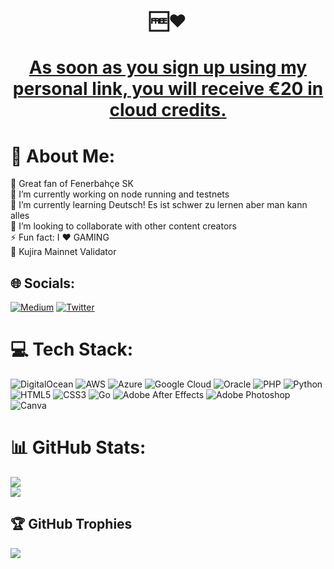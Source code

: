 # <p align="center"> 🆓❤️ </p>
# <p align="center"> [As soon as you sign up using my personal link, you will receive €⁠20 in cloud credits.](https://hetzner.cloud/?ref=JuTz7XhE0hpU) </p>

# 💫 About Me:
🎉 Great fan of Fenerbahçe SK<br>🔭 I’m currently working on node running and testnets<br>🌱 I’m currently learning Deutsch! Es ist schwer zu lernen aber man kann alles<br>👯 I’m looking to collaborate with other content creators<br>⚡ Fun fact: I ❤️ GAMING<br>💬 Kujira Mainnet Validator


## 🌐 Socials:
[![Medium](https://img.shields.io/badge/Medium-12100E?logo=medium&logoColor=white)](https://medium.com/@neuweltgeld) [![Twitter](https://img.shields.io/badge/Twitter-%231DA1F2.svg?logo=Twitter&logoColor=white)](https://twitter.com/neuweltgeld) 


# 💻 Tech Stack:
![DigitalOcean](https://img.shields.io/badge/DigitalOcean-%230167ff.svg?style=for-the-badge&logo=digitalOcean&logoColor=white) ![AWS](https://img.shields.io/badge/AWS-%23FF9900.svg?style=for-the-badge&logo=amazon-aws&logoColor=white) ![Azure](https://img.shields.io/badge/azure-%230072C6.svg?style=for-the-badge&logo=azure-devops&logoColor=white) ![Google Cloud](https://img.shields.io/badge/Google%20Cloud-%234285F4.svg?style=for-the-badge&logo=google-cloud&logoColor=white) ![Oracle](https://img.shields.io/badge/Oracle-F80000?style=for-the-badge&logo=oracle&logoColor=white) ![PHP](https://img.shields.io/badge/php-%23777BB4.svg?style=for-the-badge&logo=php&logoColor=white) ![Python](https://img.shields.io/badge/python-3670A0?style=for-the-badge&logo=python&logoColor=ffdd54) ![HTML5](https://img.shields.io/badge/html5-%23E34F26.svg?style=for-the-badge&logo=html5&logoColor=white) ![CSS3](https://img.shields.io/badge/css3-%231572B6.svg?style=for-the-badge&logo=css3&logoColor=white) ![Go](https://img.shields.io/badge/go-%2300ADD8.svg?style=for-the-badge&logo=go&logoColor=white) ![Adobe After Effects](https://img.shields.io/badge/Adobe%20After%20Effects-9999FF.svg?style=for-the-badge&logo=Adobe%20After%20Effects&logoColor=white) ![Adobe Photoshop](https://img.shields.io/badge/adobephotoshop-%2331A8FF.svg?style=for-the-badge&logo=adobephotoshop&logoColor=white) ![Canva](https://img.shields.io/badge/Canva-%2300C4CC.svg?style=for-the-badge&logo=Canva&logoColor=white)
# 📊 GitHub Stats:
![](https://github-readme-stats.vercel.app/api?username=neuweltgeld&theme=jolly&hide_border=true&include_all_commits=true&count_private=false)<br/>
![](https://github-readme-streak-stats.herokuapp.com/?user=neuweltgeld&theme=jolly&hide_border=true)<br/>

## 🏆 GitHub Trophies
![](https://github-profile-trophy.vercel.app/?username=neuweltgeld&theme=tokyonight&no-frame=true&no-bg=false&margin-w=4)
